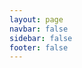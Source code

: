 ```yaml
---
layout: page
navbar: false
sidebar: false
footer: false
---
```


<ClientOnly>
  <DemoPlayground />
</ClientOnly>
